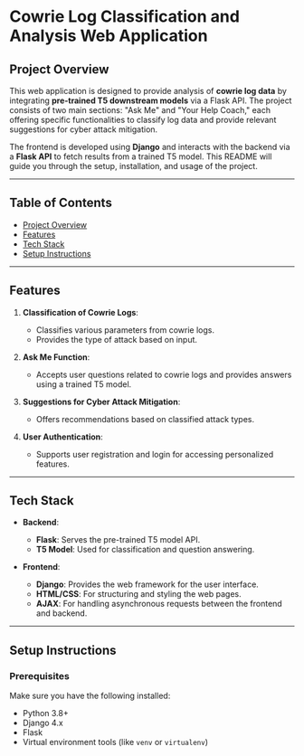 # Cowrie Log Classification and Analysis Web Application

## Project Overview

This web application is designed to provide analysis of **cowrie log data** by integrating **pre-trained T5 downstream models** via a Flask API. The project consists of two main sections: "Ask Me" and "Your Help Coach," each offering specific functionalities to classify log data and provide relevant suggestions for cyber attack mitigation.

The frontend is developed using **Django** and interacts with the backend via a **Flask API** to fetch results from a trained T5 model. This README will guide you through the setup, installation, and usage of the project.

---

## Table of Contents

- [Project Overview](#project-overview)
- [Features](#features)
- [Tech Stack](#tech-stack)
- [Setup Instructions](#setup-instructions)
  
---

## Features

1. **Classification of Cowrie Logs**:
   - Classifies various parameters from cowrie logs.
   - Provides the type of attack based on input.

2. **Ask Me Function**:
   - Accepts user questions related to cowrie logs and provides answers using a trained T5 model.

3. **Suggestions for Cyber Attack Mitigation**:
   - Offers recommendations based on classified attack types.

4. **User Authentication**:
   - Supports user registration and login for accessing personalized features.

---

## Tech Stack

- **Backend**:
  - **Flask**: Serves the pre-trained T5 model API.
  - **T5 Model**: Used for classification and question answering.

- **Frontend**:
  - **Django**: Provides the web framework for the user interface.
  - **HTML/CSS**: For structuring and styling the web pages.
  - **AJAX**: For handling asynchronous requests between the frontend and backend.

---

## Setup Instructions

### Prerequisites

Make sure you have the following installed:
- Python 3.8+
- Django 4.x
- Flask
- Virtual environment tools (like `venv` or `virtualenv`)
